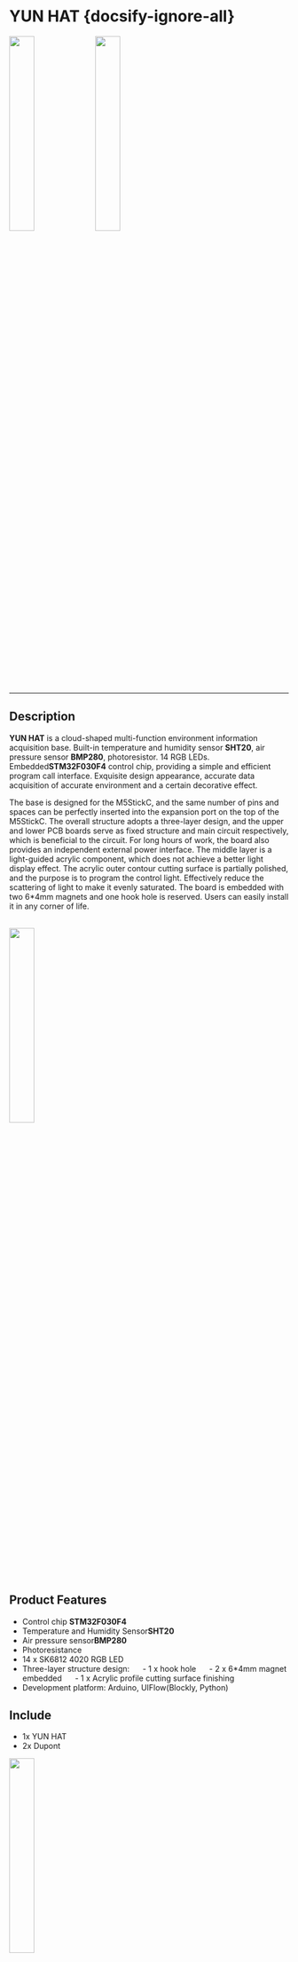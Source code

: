 # YUN HAT {docsify-ignore-all}

<img src="assets\img\product_pics\hat\yun_hat\yun_hat_01.jpg" width="30%" height="30%">
<img src="assets\img\product_pics\hat\yun_hat\yun_hat_02.jpg" width="30%" height="30%">

***

<!-- :memo:**[Description](#Description)**&nbsp;&nbsp;&nbsp;&nbsp;&nbsp;&nbsp;:electric_plug:**[Schematic](#Schematic)**&nbsp;&nbsp;&nbsp;&nbsp;&nbsp;&nbsp;🛒**[Purchase](https://m5stack.com/collections/m5-unit/products/m5stickc-ncir-hatmlx90614)**&nbsp;&nbsp;&nbsp;<img src="https://m5stack.oss-cn-shenzhen.aliyuncs.com/image/EasyLoader_logo-min.jpg">**[EasyLoader](#EasyLoader)** -->

## Description

**YUN HAT** is a cloud-shaped multi-function environment information acquisition base. Built-in temperature and humidity sensor **SHT20**, air pressure sensor **BMP280**, photoresistor. 14 RGB LEDs. Embedded**STM32F030F4** control chip, providing a simple and efficient program call interface. Exquisite design appearance, accurate data acquisition of accurate environment and a certain decorative effect.

The base is designed for the M5StickC, and the same number of pins and spaces can be perfectly inserted into the expansion port on the top of the M5StickC. The overall structure adopts a three-layer design, and the upper and lower PCB boards serve as fixed structure and main circuit respectively, which is beneficial to the circuit. For long hours of work, the board also provides an independent external power interface. The middle layer is a light-guided acrylic component, which does not achieve a better light display effect. The acrylic outer contour cutting surface is partially polished, and the purpose is to program the control light. Effectively reduce the scattering of light to make it evenly saturated. The board is embedded with two 6*4mm magnets and one hook hole is reserved. Users can easily install it in any corner of life.

<br>

<img src="assets\img\product_pics\hat\yun_hat\yun_hat_03.jpg" width="30%" height="30%">

<br>

## Product Features

- Control chip **STM32F030F4**
- Temperature and Humidity Sensor**SHT20**
- Air pressure sensor**BMP280**
- Photoresistance
- 14 x SK6812 4020 RGB LED
- Three-layer structure design:
     - 1 x hook hole
     - 2 x 6*4mm magnet embedded
     - 1 x Acrylic profile cutting surface finishing
- Development platform: Arduino, UIFlow(Blockly, Python)

## Include

- 1x YUN HAT
- 2x Dupont


<img src="assets\img\product_pics\hat\yun_hat\yun_hat_04.jpg" width="30%" height="30%">

## APPLICATION

- Environmental information collection
- Smart home decoration


<!-- ## Schematic

<img src="assets\img\product_pics\hat\ncir_hat\hat_ncir_04.jpg" width="50%" height="50%"> -->

## Links

-  **datasheet**

    - [SHT20](https://www.mouser.com/ds/2/682/Sensirion_Humidity_Sensors_SHT20_Datasheet-1274196.pdf)
    - [BMP280](https://datasheet.octopart.com/BMP280-Bosch-datasheet-13691204.pdf)


## EasyLoader

<img src="https://m5stack.oss-cn-shenzhen.aliyuncs.com/image/EasyLoader_logo.png" width="100px" style="margin-top:20px">

<a href="https://m5stack.oss-cn-shenzhen.aliyuncs.com/EasyLoader/HAT/YUN/EasyLoader_YUN_HAT.exe"><button type="button" class="btn btn-primary">click to download EasyLoader</button></a>

>1.EasyLoader is a simple and fast program burner. Every product page in EasyLoader provides a product-related case program. It can be burned to the master through simple steps, and a series of function verification can be performed.(**Currently EasyLoader is only available for Windows OS**)

>2. After downloading the software, double-click to run the application, connect the M5 device to the computer through the data cable, select the port parameters, click **"Burn"** to start burning. (**For M5StickC burning, please Set the baud rate to 750000 or 115200**)


## Example

- **[Arduino](https://github.com/m5stack/M5-ProductExampleCodes/tree/master/Hat/hat-yun)**

### Pin Map

<table>
 <tr><td>M5StickC</td><td>GND</td><td>5V OUT</td><td>GPIO26</td><td>GPIO36</td><td>GPIO0</td><td>BAT</td><td>3V3</td><td>5V IN</td></tr>
 <tr><td>YUN HAT</td><td>GND</td><td>+5V</td><td>SCL</td><td>/</td><td>SDA</td><td>BAT</td><td>+3.3V</td><td>+5V IN</td></tr>
</table>

## Video
**Demo** 

<video width="60%" controls>
    <source src="https://m5stack.oss-cn-shenzhen.aliyuncs.com/video/Product_example_video/HAT/YUN-HAT.mp4" type="video/mp4" >
</video>